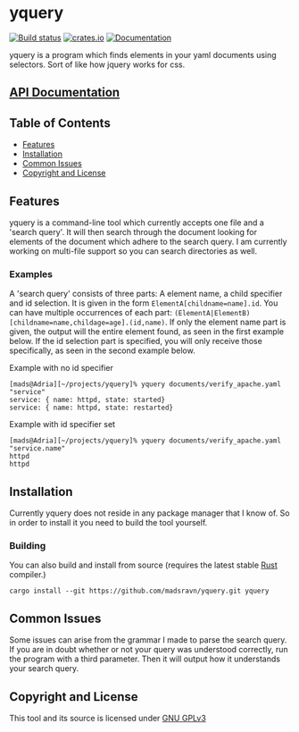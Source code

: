 # yquery

[![Build status](https://img.shields.io/github/workflow/status/madsravn/yquery/Rust/master)](https://github.com/masdravn/yquery)
[![crates.io](https://img.shields.io/crates/v/yquery.svg)](https://crates.io/crates/yquery)
[![Documentation](https://docs.rs/yquery/badge.svg)](https://docs.rs/yquery/)

yquery is a program which finds elements in your yaml documents using selectors. Sort of like how jquery works for css.


## [API Documentation](https://docs.rs/yquery)


## Table of Contents

- [Features](#features)
- [Installation](#installation)
- [Common Issues](#common-issues)
- [Copyright and License](#copyright-and-license)


## Features

yquery is a command-line tool which currently accepts one file and a 'search query'. It will then search through the document looking for elements of the document which adhere to the search query. I am currently working on multi-file support so you can search directories as well.

### Examples

A 'search query' consists of three parts: A element name, a child specifier and id selection. It is given in the form `ElementA[childname=name].id`. You can have multiple occurrences of each part: `(ElementA|ElementB)[childname=name,childage=age].(id,name)`. If only the element name part is given, the output will the entire element found, as seen in the first example below. If the id selection part is specified, you will only receive those specifically, as seen in the second example below.

Example with no id specifier
```console
[mads@Adria][~/projects/yquery]% yquery documents/verify_apache.yaml "service"
service: { name: httpd, state: started}
service: { name: httpd, state: restarted}
```


Example with id specifier set
```console
[mads@Adria][~/projects/yquery]% yquery documents/verify_apache.yaml "service.name"
httpd
httpd
```

## Installation

Currently yquery does not reside in any package manager that I know of. So in order to install it you need to build the tool yourself.

### Building
You can also build and install from source (requires the latest stable [Rust] compiler.)
```console
cargo install --git https://github.com/madsravn/yquery.git yquery
```

[rust]: https://www.rust-lang.org

## Common Issues

Some issues can arise from the grammar I made to parse the search query. If you are in doubt whether or not your query was understood correctly, run the program with a third parameter. Then it will output how it understands your search query.

## Copyright and License

This tool and its source is licensed under [GNU GPLv3](https://www.gnu.org/licenses/gpl-3.0.en.html)

